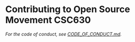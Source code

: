 # Contributing to Open Source Movement CSC630

*For the code of conduct, see [CODE_OF_CONDUCT.md](CODE_OF_CONDUCT.md).*
